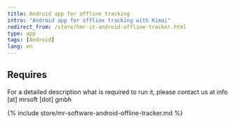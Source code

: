 ```yaml
---
title: Android app for offline tracking
intro: "Android app for offline tracking with Kimai"
redirect_from: /store/hmr-it-android-offline-tracker.html
type: app
tags: [Android]
lang: en
---
```


## Requires

For a detailed description what is required to run it, please contact us at info [at] mrsoft [dot] gmbh

{% include store/mr-software-android-offline-tracker.md %}
